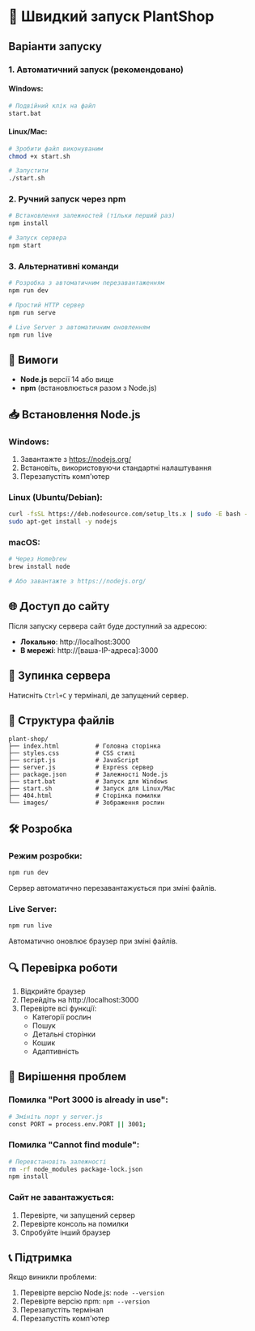 # 🚀 Швидкий запуск PlantShop

## Варіанти запуску

### 1. Автоматичний запуск (рекомендовано)

#### Windows:
```bash
# Подвійний клік на файл
start.bat
```

#### Linux/Mac:
```bash
# Зробити файл виконуваним
chmod +x start.sh

# Запустити
./start.sh
```

### 2. Ручний запуск через npm

```bash
# Встановлення залежностей (тільки перший раз)
npm install

# Запуск сервера
npm start
```

### 3. Альтернативні команди

```bash
# Розробка з автоматичним перезавантаженням
npm run dev

# Простий HTTP сервер
npm run serve

# Live Server з автоматичним оновленням
npm run live
```

## 🔧 Вимоги

- **Node.js** версії 14 або вище
- **npm** (встановлюється разом з Node.js)

## 📥 Встановлення Node.js

### Windows:
1. Завантажте з https://nodejs.org/
2. Встановіть, використовуючи стандартні налаштування
3. Перезапустіть комп'ютер

### Linux (Ubuntu/Debian):
```bash
curl -fsSL https://deb.nodesource.com/setup_lts.x | sudo -E bash -
sudo apt-get install -y nodejs
```

### macOS:
```bash
# Через Homebrew
brew install node

# Або завантажте з https://nodejs.org/
```

## 🌐 Доступ до сайту

Після запуску сервера сайт буде доступний за адресою:
- **Локально**: http://localhost:3000
- **В мережі**: http://[ваша-IP-адреса]:3000

## 🔄 Зупинка сервера

Натисніть `Ctrl+C` у терміналі, де запущений сервер.

## 📁 Структура файлів

```
plant-shop/
├── index.html          # Головна сторінка
├── styles.css          # CSS стилі
├── script.js           # JavaScript
├── server.js           # Express сервер
├── package.json        # Залежності Node.js
├── start.bat           # Запуск для Windows
├── start.sh            # Запуск для Linux/Mac
├── 404.html            # Сторінка помилки
└── images/             # Зображення рослин
```

## 🛠️ Розробка

### Режим розробки:
```bash
npm run dev
```
Сервер автоматично перезавантажується при зміні файлів.

### Live Server:
```bash
npm run live
```
Автоматично оновлює браузер при зміні файлів.

## 🔍 Перевірка роботи

1. Відкрийте браузер
2. Перейдіть на http://localhost:3000
3. Перевірте всі функції:
   - Категорії рослин
   - Пошук
   - Детальні сторінки
   - Кошик
   - Адаптивність

## 🐛 Вирішення проблем

### Помилка "Port 3000 is already in use":
```bash
# Змініть порт у server.js
const PORT = process.env.PORT || 3001;
```

### Помилка "Cannot find module":
```bash
# Перевстановіть залежності
rm -rf node_modules package-lock.json
npm install
```

### Сайт не завантажується:
1. Перевірте, чи запущений сервер
2. Перевірте консоль на помилки
3. Спробуйте інший браузер

## 📞 Підтримка

Якщо виникли проблеми:
1. Перевірте версію Node.js: `node --version`
2. Перевірте версію npm: `npm --version`
3. Перезапустіть термінал
4. Перезапустіть комп'ютер 